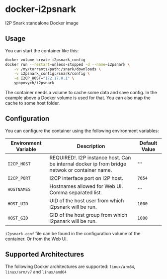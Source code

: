 # docker-i2psnark
I2P Snark standalone Docker image

## Usage

You can start the container like this:

```bash
docker volume create i2psnark_config
docker run --restart=unless-stopped -d --name=i2psnark \
    -v /my/torrents/path:/snark/downloads \
    -v i2psnark_config:/snark/config \
    -e I2CP_HOST="172.17.0.1" \
    ypopovych/i2psnark
```

The container needs a volume to cache some data and save config. In the example above a Docker volume is used for that. You can also map the cache to some host folder.

## Configuration

You can configure the container using the following environment variables:

| Environment Variable  | Description | Default Value |
| ------------- | ------------- | ------------- |
| `I2CP_HOST`   | REQUIRED!. I2P instance host. Can be internal docker ip from bridge netwok or container name. | `""` |
| `I2CP_PORT`   | I2CP interface port on I2P host.  | `7654` |
| `HOSTNAMES`   | Hostnames allowed for Web UI. Comma separated list. | `""` |
| `HOST_UID`    | UID of the host user from which i2psnark will be run. | `1000` |
| `HOST_GID`    | GID of the host group from which i2psnark will be run.  | `1000` |

`i2psnark.conf` file can be found in the configuration volume of the container. Or from the Web UI.

## Supported Architectures

The following Docker architectures are supported: `linux/arm64`, `linux/arm/v7` and `linux/amd64`